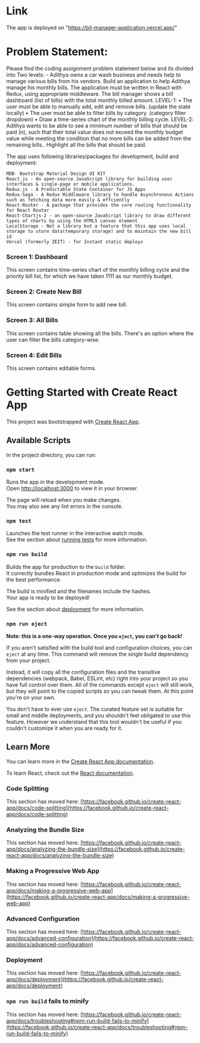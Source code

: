 # Link

The app is deployed on "https://bil-manager-application.vercel.app/"

# Problem Statement:

Please find the coding assignment problem statement below and its divided into Two levels: -
Adithya owns a car wash business and needs help to manage various bills from his vendors.
Build an application to help Adithya manage his monthly bills.
The application must be written in React with Redux, using appropriate middleware.
The bill manager shows a bill dashboard (list of bills) with the total monthly billed amount.
LEVEL-1:
• The user must be able to manually add, edit and remove bills. (update the state locally)
• The user must be able to filter bills by category. (category filter dropdown)
• Draw a time-series chart of the monthly billing cycle.
LEVEL-2:
Adithya wants to be able to see a minimum number of bills that should be paid (n), such that their
total value does not exceed the monthly budget value while meeting the condition that no more bills
can be added from the remaining bills.. Highlight all the bills that should be paid.

The app uses following libraries/packages for development, build and deployment:

    MDB- Bootstrap Material Design UI KIT
    React.js - An open-source JavaScript library for building user interfaces & single-page or mobile applications.
    Redux.js - A Predictable State Container for JS Apps
    Redux-Saga - A Redux Middleware library to handle Asynchronous Actions such as fetching data more easily & effciently
    React-Router - A package that provides the core routing functionality for React Router
    React-Chartjs-2 - an open-source JavaScript library to draw different types of charts by using the HTML5 canvas element
    LocalStorage - Not a library but a feature that this app uses local storage to store data(temporary storage) and to maintain the new bill id
    Vercel (formerly ZEIT) - for Instant static deploys

### Screen 1: Dashboard

This screen contains time-series chart of the monthly billing cycle and the priority bill list, for which we have taken 1111 as our monthly budget.

### Screen 2: Create New Bill

This screen contains simple form to add new bill.

### Screen 3: All Bills

This screen contains table showing all the bills. There's an option where the user can filter the bills category-wise.

### Screen 4: Edit Bills

This screen contains editable forms.

# Getting Started with Create React App

This project was bootstrapped with [Create React App](https://github.com/facebook/create-react-app).

## Available Scripts

In the project directory, you can run:

### `npm start`

Runs the app in the development mode.\
Open [http://localhost:3000](http://localhost:3000) to view it in your browser.

The page will reload when you make changes.\
You may also see any lint errors in the console.

### `npm test`

Launches the test runner in the interactive watch mode.\
See the section about [running tests](https://facebook.github.io/create-react-app/docs/running-tests) for more information.

### `npm run build`

Builds the app for production to the `build` folder.\
It correctly bundles React in production mode and optimizes the build for the best performance.

The build is minified and the filenames include the hashes.\
Your app is ready to be deployed!

See the section about [deployment](https://facebook.github.io/create-react-app/docs/deployment) for more information.

### `npm run eject`

**Note: this is a one-way operation. Once you `eject`, you can't go back!**

If you aren't satisfied with the build tool and configuration choices, you can `eject` at any time. This command will remove the single build dependency from your project.

Instead, it will copy all the configuration files and the transitive dependencies (webpack, Babel, ESLint, etc) right into your project so you have full control over them. All of the commands except `eject` will still work, but they will point to the copied scripts so you can tweak them. At this point you're on your own.

You don't have to ever use `eject`. The curated feature set is suitable for small and middle deployments, and you shouldn't feel obligated to use this feature. However we understand that this tool wouldn't be useful if you couldn't customize it when you are ready for it.

## Learn More

You can learn more in the [Create React App documentation](https://facebook.github.io/create-react-app/docs/getting-started).

To learn React, check out the [React documentation](https://reactjs.org/).

### Code Splitting

This section has moved here: [https://facebook.github.io/create-react-app/docs/code-splitting](https://facebook.github.io/create-react-app/docs/code-splitting)

### Analyzing the Bundle Size

This section has moved here: [https://facebook.github.io/create-react-app/docs/analyzing-the-bundle-size](https://facebook.github.io/create-react-app/docs/analyzing-the-bundle-size)

### Making a Progressive Web App

This section has moved here: [https://facebook.github.io/create-react-app/docs/making-a-progressive-web-app](https://facebook.github.io/create-react-app/docs/making-a-progressive-web-app)

### Advanced Configuration

This section has moved here: [https://facebook.github.io/create-react-app/docs/advanced-configuration](https://facebook.github.io/create-react-app/docs/advanced-configuration)

### Deployment

This section has moved here: [https://facebook.github.io/create-react-app/docs/deployment](https://facebook.github.io/create-react-app/docs/deployment)

### `npm run build` fails to minify

This section has moved here: [https://facebook.github.io/create-react-app/docs/troubleshooting#npm-run-build-fails-to-minify](https://facebook.github.io/create-react-app/docs/troubleshooting#npm-run-build-fails-to-minify)
